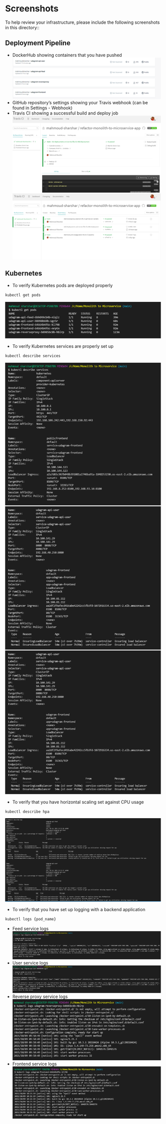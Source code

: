 # Screenshots
To help review your infrastructure, please include the following screenshots in this directory::

## Deployment Pipeline
* DockerHub showing containers that you have pushed
![DockerHub Repositories](./docker_hub_registers.png)
* GitHub repository’s settings showing your Travis webhook (can be found in Settings - Webhook)
* Travis CI showing a successful build and deploy job
![Travis CI Build](./travis_ci_build.png)
![Travis CI Build](./travis_ci_build_history.png)

## Kubernetes
* To verify Kubernetes pods are deployed properly
```bash
kubectl get pods
```
![kubectl get pods](./kubectl_pods.png)

* To verify Kubernetes services are properly set up
```bash
kubectl describe services
```
![screenshot 1](./kubectle_sevices_1.png)
![screenshot 2](./kubectle_sevices_3.png)
![screenshot 3](./kubectle_sevices_3.png)
* To verify that you have horizontal scaling set against CPU usage
```bash
kubectl describe hpa
```
![kubectl describe hpa](./kubectl_hpa.png)

* To verify that you have set up logging with a backend application
```bash
kubectl logs {pod_name}
```
- Feed service logs
![feed pod](./feed_service_logs.png)
- User service logs
![user pod](./user_pod_logs.png)
- Reverse proxy service logs
![reverseproxy](./reverseproxy_pod_logs.png)
- Frontend service logs
![Frontend logs](./frontend_pod_logs.png)
